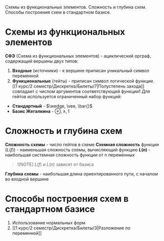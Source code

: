 Схемы из функциональных элементов. Сложность и глубина схем. Способы построения схем в стандартном базисе.

# Схемы из функциональных элементов
**СФЭ** (Схема из функциональных элементов) - ациклический орграф, содержащий вершины двух типов:
1. **Входные** (источники) - к вершине приписан уникальный символ переменной
2. **Функциональные** (гейты) - приписан символ логической функции. [[1 курс/2 семестр/Дискретка/Билеты/7|Полустепень захода]] совпадает с числом аргументов соответствующей функции1
Для гейтов используется ограниченный набор функций:
- **Стандартный** - $\wedge, \vee, \bar{}$
- **Базис Жегалкина** - $\oplus, \wedge, 1$
# Сложность и глубина схем
**Сложность схемы** - число гейтов в схеме
**Схемная сложность** функции ($L(f)$) - наименьшая сложность схемы, вычисляющий функцию
**$L(n)$** - наибольшая системная сложность функции от n переменных

> ![NOTE]
> $L(f)$ и $L(n)$ зависят от базиса

**Глубина схемы** - наибольшая длина ориентированного пути, с началом во входной вершине

# Способы построения схем в стандартном базисе
1. Использование нормальных форм
2. [[1 курс/2 семестр/Дискретка/Билеты/3|Разложение по переменной]]
